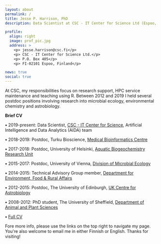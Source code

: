 ```yaml
---
layout: about
permalink: /
title: Jesse P. Harrison, PhD
description: Data Scientist at CSC - IT Center for Science Ltd (Espoo, Finland)

profile:
  align: right
  image: prof_pic.jpg
  address: >
    <p> jesse.harrison@csc.fi</p>
    <p> CSC - IT Center for Science Ltd.</p>
    <p> P.O. Box 405</p>
    <p> FI-02101 Espoo, Finland</p>

news: true
social: true
---
```


At CSC, my responsibilities focus on research support, HPC service
maintenance and teaching using R. Between 2012 and 2019 I held 
several postdoc positions involving research into microbial ecology, environmental chemistry and astrobiology.

**Brief CV**

**•** 2019-present: Data Scientist, [CSC - IT Center for Science](https://www.csc.fi), Artificial Intelligence and Data Analytics (AIDA) team

**•** 2018-2019: Postdoc, Turku Bioscience, [Medical Bioinformatics Centre](https://elolab.utu.fi/)

**•** 2017-2018: Postdoc, University of Helsinki, [Aquatic Biogeochemistry Research Unit](https://www.helsinki.fi/en/researchgroups/aquatic-biogeochemistry)

**•** 2015-2017: Postdoc, University of Vienna, [Division of Microbial Ecology](http://www.microbial-ecology.net/)

**•** 2014-2015: Technical Advisory Group member, [Department for Environment, Food & Rural Affairs](http://www.defra.gov.uk/)

**•** 2012-2015: Postdoc, The University of Edinburgh, [UK Centre for Astrobiology](https://www.astrobiology.ac.uk/)

**•** 2008-2012: PhD student, The University of Sheffield, [Department of Animal and Plant Sciences](https://www.sheffield.ac.uk/aps)

**•** [Full CV](Harrison_CV.pdf)

Fore more info, please use the links on the top right to navigate my page. You're
also welcome to email me in either Finnish or English. Thanks for visiting!
